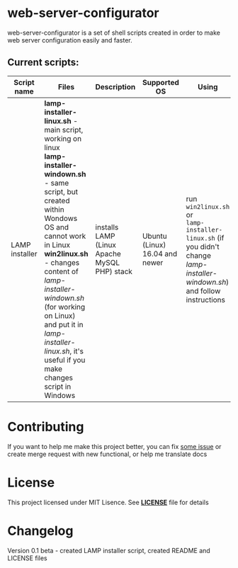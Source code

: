 # web-server-configurator

web-server-configurator is a set of shell scripts created in order to make web server configuration easily and faster.

## Current scripts:
| Script name | Files | Description | Supported OS | Using | 
| ----------- | ----- | ----------- | ------------ | ----- |
| LAMP installer | **lamp-installer-linux.sh** - main script, working on linux <br>**lamp-installer-windown.sh** - same script, but created within Wondows OS and cannot work in Linux <br>**win2linux.sh** - changes content of *lamp-installer-windown.sh* (for working on Linux) and put it in *lamp-installer-linux.sh*, it's useful if you make changes script in Windows | installs LAMP (Linux Apache MySQL PHP) stack | Ubuntu (Linux) 16.04 and newer | run <br>`win2linux.sh` <br>or <br>`lamp-installer-linux.sh` (if you didn't change *lamp-installer-windown.sh*) and follow instructions |


# Contributing
If you want to help me make this project better, you can fix [some issue](https://github.com/ReeNekt/web-server-configurator/issues) or create merge request with new functional, or help me translate docs

# License
This project licensed under MIT Lisence. See **[LICENSE](https://github.com/ReeNekt/web-server-configurator/blob/master/LICENSE)** file for details

# Changelog

Version 0.1 beta - created LAMP installer script, created README and LICENSE files

